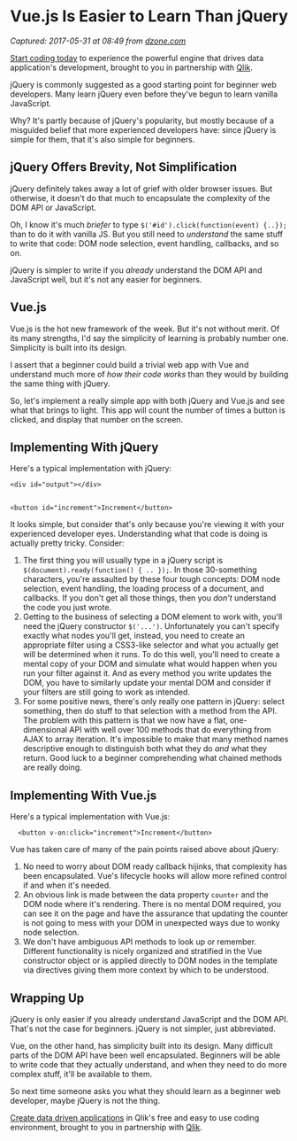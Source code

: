 # Vue.js Is Easier to Learn Than jQuery

_Captured: 2017-05-31 at 08:49 from [dzone.com](https://dzone.com/articles/vuejs-is-easier-to-learn-than-jquery?edition=304091&utm_source=Daily%20Digest&utm_medium=email&utm_campaign=dd%202017-05-30)_

[Start coding today](https://dzone.com/go?i=155124&u=https%3A%2F%2Fgoo.gl%2FmNOkDt) to experience the powerful engine that drives data application's development, brought to you in partnership with [Qlik](https://dzone.com/go?i=155124&u=https%3A%2F%2Fgoo.gl%2FmNOkDt).

jQuery is commonly suggested as a good starting point for beginner web developers. Many learn jQuery even before they've begun to learn vanilla JavaScript.

Why? It's partly because of jQuery's popularity, but mostly because of a misguided belief that more experienced developers have: since jQuery is simple for them, that it's also simple for beginners.

## jQuery Offers Brevity, Not Simplification

jQuery definitely takes away a lot of grief with older browser issues. But otherwise, it doesn't do that much to encapsulate the complexity of the DOM API or JavaScript.

Oh, I know it's much _briefer_ to type `$('#id').click(function(event) {..});` than to do it with vanilla JS. But you still need to _understand_ the same stuff to write that code: DOM node selection, event handling, callbacks, and so on.

jQuery is simpler to write if you _already_ understand the DOM API and JavaScript well, but it's not any easier for beginners.

## Vue.js

Vue.js is the hot new framework of the week. But it's not without merit. Of its many strengths, I'd say the simplicity of learning is probably number one. Simplicity is built into its design.

I assert that a beginner could build a trivial web app with Vue and understand much more of _how their code works_ than they would by building the same thing with jQuery.

So, let's implement a really simple app with both jQuery and Vue.js and see what that brings to light. This app will count the number of times a button is clicked, and display that number on the screen.

## Implementing With jQuery

Here's a typical implementation with jQuery:
    
    
    <div id="output"></div>
    
    
    <button id="increment">Increment</button>

It looks simple, but consider that's only because you're viewing it with your experienced developer eyes. Understanding what that code is doing is actually pretty tricky. Consider:

  1. The first thing you will usually type in a jQuery script is `$(document).ready(function() { .. });`. In those 30-something characters, you're assaulted by these four tough concepts: DOM node selection, event handling, the loading process of a document, and callbacks. If you don't get all those things, then you _don't_ understand the code you just wrote.
  2. Getting to the business of selecting a DOM element to work with, you'll need the jQuery constructor `$('...')`. Unfortunately you can't specify exactly what nodes you'll get, instead, you need to create an appropriate filter using a CSS3-like selector and what you actually get will be determined when it runs. To do this well, you'll need to create a mental copy of your DOM and simulate what would happen when you run your filter against it. And as every method you write updates the DOM, you have to similarly update your mental DOM and consider if your filters are still going to work as intended.
  3. For some positive news, there's only really one pattern in jQuery: select something, then do stuff to that selection with a method from the API. The problem with this pattern is that we now have a flat, one-dimensional API with well over 100 methods that do everything from AJAX to array iteration. It's impossible to make that many method names descriptive enough to distinguish both what they do _and_ what they return. Good luck to a beginner comprehending what chained methods are really doing.

## Implementing With Vue.js

Here's a typical implementation with Vue.js:
    
    
      <button v-on:click="increment">Increment</button>

Vue has taken care of many of the pain points raised above about jQuery:

  1. No need to worry about DOM ready callback hijinks, that complexity has been encapsulated. Vue's lifecycle hooks will allow more refined control if and when it's needed.
  2. An obvious link is made between the data property `counter` and the DOM node where it's rendering. There is no mental DOM required, you can see it on the page and have the assurance that updating the counter is not going to mess with your DOM in unexpected ways due to wonky node selection.
  3. We don't have ambiguous API methods to look up or remember. Different functionality is nicely organized and stratified in the Vue constructor object or is applied directly to DOM nodes in the template via directives giving them more context by which to be understood.

## Wrapping Up

jQuery is only easier if you already understand JavaScript and the DOM API. That's not the case for beginners. jQuery is not simpler, just abbreviated.

Vue, on the other hand, has simplicity built into its design. Many difficult parts of the DOM API have been well encapsulated. Beginners will be able to write code that they actually understand, and when they need to do more complex stuff, it'll be available to them.

So next time someone asks you what they should learn as a beginner web developer, maybe jQuery is not the thing.

[Create data driven applications](https://dzone.com/go?i=155123&u=https%3A%2F%2Fgoo.gl%2FWwzwij) in Qlik's free and easy to use coding environment, brought to you in partnership with [Qlik](https://dzone.com/go?i=155123&u=https%3A%2F%2Fgoo.gl%2FWwzwij).
